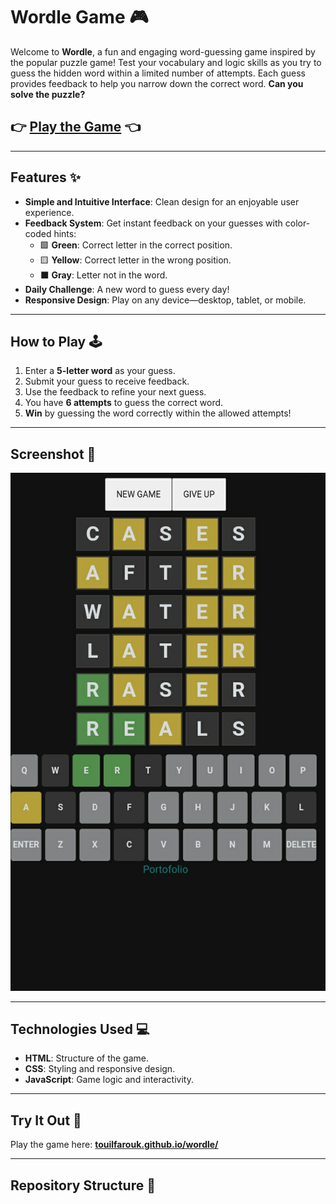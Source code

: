 # Wordle Game 🎮

Welcome to **Wordle**, a fun and engaging word-guessing game inspired by the popular puzzle game! Test your vocabulary and logic skills as you try to guess the hidden word within a limited number of attempts. Each guess provides feedback to help you narrow down the correct word. **Can you solve the puzzle?**

## 👉 [Play the Game](https://touilfarouk.github.io/wordle/) 👈

---

## Features ✨

- **Simple and Intuitive Interface**: Clean design for an enjoyable user experience.
- **Feedback System**: Get instant feedback on your guesses with color-coded hints:
  - 🟩 **Green**: Correct letter in the correct position.
  - 🟨 **Yellow**: Correct letter in the wrong position.
  - ⬛ **Gray**: Letter not in the word.
- **Daily Challenge**: A new word to guess every day!
- **Responsive Design**: Play on any device—desktop, tablet, or mobile.

---

## How to Play 🕹️

1. Enter a **5-letter word** as your guess.
2. Submit your guess to receive feedback.
3. Use the feedback to refine your next guess.
4. You have **6 attempts** to guess the correct word.
5. **Win** by guessing the word correctly within the allowed attempts!

---

## Screenshot 📸

![Wordle Game Screenshot](wordlegame.png)

---

## Technologies Used 💻

- **HTML**: Structure of the game.
- **CSS**: Styling and responsive design.
- **JavaScript**: Game logic and interactivity.

---

## Try It Out 🚀

Play the game here: **[touilfarouk.github.io/wordle/](https://touilfarouk.github.io/wordle/)**

---

## Repository Structure 📂

